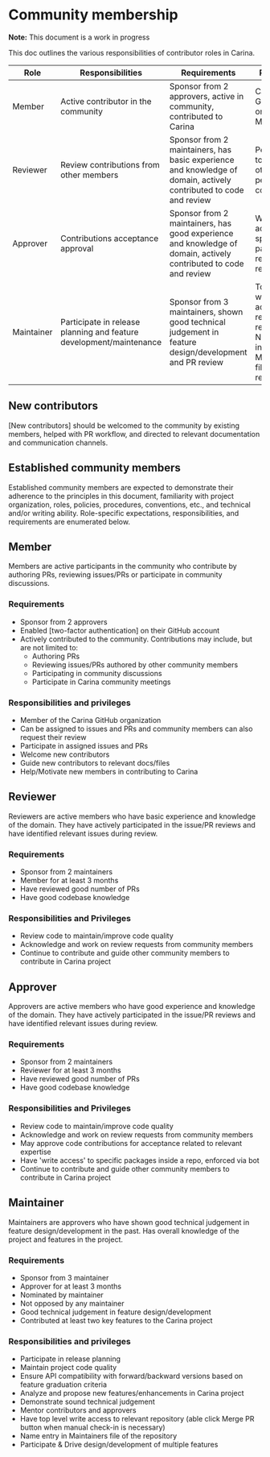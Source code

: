 # Community membership

**Note:** This document is a work in progress

This doc outlines the various responsibilities of contributor roles in Carina. 

| Role       | Responsibilities                                             | Requirements                                                 | Privileges                                                   |
| ---------- | ------------------------------------------------------------ | ------------------------------------------------------------ | ------------------------------------------------------------ |
| Member     | Active contributor in the community                          | Sponsor from 2 approvers, active in community, contributed to Carina | Carina GitHub organization Member                            |
| Reviewer   | Review contributions from other members                      | Sponsor from 2 maintainers, has basic experience and knowledge of domain, actively contributed to code and review | Permission to review other people's code                     |
| Approver   | Contributions acceptance approval                            | Sponsor from 2 maintainers, has good experience and knowledge of domain, actively contributed to code and review | Write access to specific packages in relevant repository     |
| Maintainer | Participate in release planning and feature development/maintenance | Sponsor from 3 maintainers, shown good technical judgement in feature design/development and PR review | Top level write access to relevant repository. Name entry in Maintainers file of the repository |

## New contributors

[New contributors] should be welcomed to the community by existing members,
helped with PR workflow, and directed to relevant documentation and
communication channels.

## Established community members

Established community members are expected to demonstrate their adherence to the
principles in this document, familiarity with project organization, roles,
policies, procedures, conventions, etc., and technical and/or writing ability.
Role-specific expectations, responsibilities, and requirements are enumerated
below.

## Member

Members are active participants in the community who contribute by authoring PRs,
reviewing issues/PRs or participate in community discussions.


### Requirements

- Sponsor from 2 approvers
- Enabled [two-factor authentication] on their GitHub account
- Actively contributed to the community. Contributions may include, but are not limited to:
    - Authoring PRs
    - Reviewing issues/PRs authored by other community members
    - Participating in community discussions
    - Participate in Carina community meetings


### Responsibilities and privileges

- Member of the Carina GitHub organization
- Can be assigned to issues and PRs and community members can also request their review
- Participate in assigned issues and PRs
- Welcome new contributors
- Guide new contributors to relevant docs/files
- Help/Motivate new members in contributing to Carina

## Reviewer

Reviewers are active members who have basic experience and knowledge of the domain.
They have actively participated in the issue/PR reviews and have identified relevant issues during review.


### Requirements

- Sponsor from 2 maintainers
- Member for at least 3 months
- Have reviewed good number of PRs
- Have good codebase knowledge


### Responsibilities and Privileges

- Review code to maintain/improve code quality
- Acknowledge and work on review requests from community members
- Continue to contribute and guide other community members to contribute in Carina project

## Approver

Approvers are active members who have good experience and knowledge of the domain.
They have actively participated in the issue/PR reviews and have identified relevant issues during review.


### Requirements

- Sponsor from 2 maintainers
- Reviewer for at least 3 months
- Have reviewed good number of PRs
- Have good codebase knowledge


### Responsibilities and Privileges

- Review code to maintain/improve code quality
- Acknowledge and work on review requests from community members
- May approve code contributions for acceptance related to relevant expertise
- Have 'write access' to specific packages inside a repo, enforced via bot
- Continue to contribute and guide other community members to contribute in Carina project

## Maintainer

Maintainers are approvers who have shown good technical judgement in feature design/development in the past.
Has overall knowledge of the project and features in the project.

### Requirements

- Sponsor from 3 maintainer
- Approver for at least 3 months
- Nominated by maintainer
- Not opposed by any maintainer
- Good technical judgement in feature design/development
- Contributed at least two key features to the Carina project

### Responsibilities and privileges

- Participate in release planning
- Maintain project code quality
- Ensure API compatibility with forward/backward versions based on feature graduation criteria
- Analyze and propose new features/enhancements in Carina project
- Demonstrate sound technical judgement
- Mentor contributors and approvers
- Have top level write access to relevant repository (able click Merge PR button when manual check-in is necessary)
- Name entry in Maintainers file of the repository
- Participate & Drive design/development of multiple features

